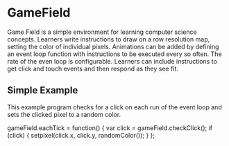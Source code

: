 GameField
=========

Game Field is a simple environment for learning computer science concepts.
Learners write instructions to draw on a row resolution map, setting the
color of individual pixels. Animations can be added by defining an event
loop function with instructions to be executed every so often. The rate
of the even loop is configurable. Learners can include instructions to
get click and touch events and then respond as they see fit.

Simple Example
--------------

This example program checks for a click on each run of the event loop and
sets the clicked pixel to a random color.

gameField.eachTick = function() {
  var click = gameField.checkClick();
  if (click) {
    setpixel(click.x, click.y, randomColor());
  }
};
